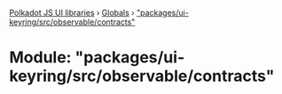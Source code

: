 [Polkadot JS UI libraries](../README.md) › [Globals](../globals.md) › ["packages/ui-keyring/src/observable/contracts"](_packages_ui_keyring_src_observable_contracts_.md)

# Module: "packages/ui-keyring/src/observable/contracts"


